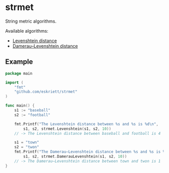 # strmet

String metric algorithms.

Available algorithms:
* [Levenshtein distance](https://en.wikipedia.org/wiki/Levenshtein_distance)
* [Damerau–Levenshtein distance](https://en.wikipedia.org/wiki/Damerau%E2%80%93Levenshtein_distance)

## Example

```go
package main

import (
    "fmt"
    "github.com/eskriett/strmet"
)

func main() {
    s1 := "baseball"
    s2 := "football"

    fmt.Printf("The Levenshtein distance between %s and %s is %d\n",
        s1, s2, strmet.Levenshtein(s1, s2, 10))
	// -> The Levenshtein distance between baseball and football is 4

    s1 = "town"
    s2 = "twon"
    fmt.Printf("The Damerau–Levenshtein distance between %s and %s is %d\n",
        s1, s2, strmet.DamerauLevenshtein(s1, s2, 10))
	// -> The Damerau–Levenshtein distance between town and twon is 1
}
```
